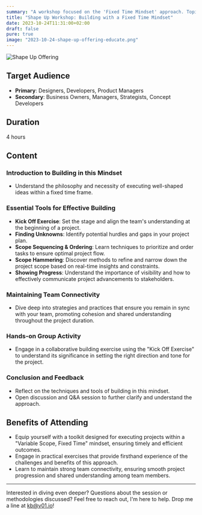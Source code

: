 ```yaml
---
summary: "A workshop focused on the 'Fixed Time Mindset' approach. Topics include understanding the philosophy, essential tools for effective building, maintaining team connectivity, and hands-on group activities. Designed for professionals like Designers, Developers, Product Managers, and more."
title: "Shape Up Workshop: Building with a Fixed Time Mindset"
date: 2023-10-24T11:31:00+02:00
draft: false
pure: true
image: "2023-10-24-shape-up-offering-educate.png"
---
```


![Shape Up Offering](../2023-10-24-shape-up-offering-educate.svg)

## Target Audience

- **Primary**: Designers, Developers, Product Managers
- **Secondary**: Business Owners, Managers, Strategists, Concept Developers

## Duration

4 hours

## Content

### Introduction to Building in this Mindset

- Understand the philosophy and necessity of executing well-shaped ideas within a fixed time frame.

### Essential Tools for Effective Building

- **Kick Off Exercise**: Set the stage and align the team's understanding at the beginning of a project.
- **Finding Unknowns**: Identify potential hurdles and gaps in your project plan.
- **Scope Sequencing & Ordering**: Learn techniques to prioritize and order tasks to ensure optimal project flow.
- **Scope Hammering**: Discover methods to refine and narrow down the project scope based on real-time insights and constraints.
- **Showing Progress**: Understand the importance of visibility and how to effectively communicate project advancements to stakeholders.

### Maintaining Team Connectivity

- Dive deep into strategies and practices that ensure you remain in sync with your team, promoting cohesion and shared understanding throughout the project duration.

### Hands-on Group Activity

- Engage in a collaborative building exercise using the "Kick Off Exercise" to understand its significance in setting the right direction and tone for the project.

### Conclusion and Feedback

- Reflect on the techniques and tools of building in this mindset.
- Open discussion and Q&A session to further clarify and understand the approach.

## Benefits of Attending

- Equip yourself with a toolkit designed for executing projects within a "Variable Scope, Fixed Time" mindset, ensuring timely and efficient outcomes.
- Engage in practical exercises that provide firsthand experience of the challenges and benefits of this approach.
- Learn to maintain strong team connectivity, ensuring smooth project progression and shared understanding among team members.

---

Interested in diving even deeper? Questions about the session or methodologies discussed? Feel free to reach out, I'm here to help. Drop me a line at [kb@v01.io](mailto:kb@v01.io)!
